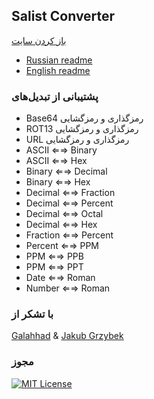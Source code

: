 ## Salist Converter
[باز کردن سایت]()

- [Russian readme](https://github.com/sl-HapY/Salist-Converter/blob/main/RUreadme.md)
- [English readme](https://github.com/sl-HapY/Salist-Converter/blob/main/README.md)
### پشتیبانی از تبدیل‌های

- Base64 رمزگذاری و رمزگشایی
- ROT13 رمزگذاری و رمزگشایی
- URL رمزگذاری و رمزگشایی
- ASCII ⇐⇒ Binary
- ASCII ⇐⇒ Hex
- Binary ⇐⇒ Decimal
- Binary ⇐⇒ Hex
- Decimal ⇐⇒ Fraction
- Decimal ⇐⇒ Percent
- Decimal ⇐⇒ Octal
- Decimal ⇐⇒ Hex
- Fraction ⇐⇒ Percent
- Percent ⇐⇒ PPM
- PPM ⇐⇒ PPB
- PPM ⇐⇒ PPT
- Date ⇐⇒ Roman
- Number ⇐⇒ Roman

### با تشکر از

[Galahhad](https://github.com/Galahhad) & [Jakub Grzybek](https://github.com/00Kubi)

### مجوز

[![MIT License](https://img.shields.io/badge/License-MIT-green.svg)](https://choosealicense.com/licenses/mit/)
